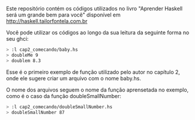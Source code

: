 Este repositório contém os códigos utilizados no livro "Aprender Haskell será um grande bem para você" disponível em http://haskell.tailorfontela.com.br

Você pode utilizar os códigos ao longo da sua leitura da seguinte forma no seu ghci:
```bash
> :l cap2_comecando/baby.hs
> doubleMe 9
> doublem 8.3
```

Esse é o primeiro exemplo de função utilizado pelo autor no capítulo 2, onde ele sugere criar um arquivo com o nome baby.hs.

O nome dos arquivos seguem o nome da função aprensetada no exemplo, como é o caso da função doubleSmallNumber:
```bash
> :l cap2_comecando/doubleSmallNumber.hs
> doubleSmallNumber 87
```


